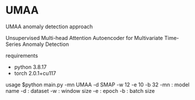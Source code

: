 # UMAA
UMAA anomaly detection approach

Unsupervised Multi-head Attention Autoencoder for Multivariate Time-Series Anomaly Detection

requirements
- python 3.8.17
- torch 2.0.1+cu117

usage
$python main.py -mn UMAA -d SMAP -w 12 -e 10 -b 32
-mn : model name
-d : dataset
-w : window size
-e : epoch
-b : batch size
